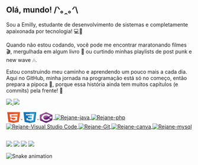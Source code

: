 ## Olá, mundo! /ᐠ｡ꞈ｡ᐟ\

Sou a Emilly, estudante de desenvolvimento de sistemas e completamente apaixonada por tecnologia! 💻💙

Quando não estou codando, você pode me encontrar maratonando filmes 🎬, mergulhada em algum livro  📖 ou curtindo minhas playlists de post punk e new wave 🎶.

Estou construindo meu caminho e aprendendo um pouco mais a cada dia. Aqui no GitHub, minha jornada na programação está só no começo, então prepara a pipoca 🍿, porque essa história ainda tem muitos capítulos (e commits) pela frente! 🚀

<div>
    <a href="https://github.com/Emillyfreitasf">
    <img heigth="130cm" src="https://github-readme-stats.vercel.app/api?username=Emillyfreitasf&theme=dracula&show_icons=true">
    <img height="130em" src="https://github-readme-stats.vercel.app/api/top-langs/?username=Emillyfreitasf&layout=compact&theme=dracula"/>
</div>

<div style="display: inline_block"><br>
  <img align="center" alt="Rafa-HTML" height="30" width="40" src="https://raw.githubusercontent.com/devicons/devicon/master/icons/html5/html5-original.svg">
  <img align="center" alt="Rafa-CSS" height="30" width="40" src="https://raw.githubusercontent.com/devicons/devicon/master/icons/css3/css3-original.svg">
     <img align="center" alt="Rejane-Csharp" height="30" width="40" src="https://raw.githubusercontent.com/devicons/devicon/master/icons/csharp/csharp-original.svg">
  <img align="center" alt="Rejane-java" height="50" width="40"src="https://cdn.jsdelivr.net/gh/devicons/devicon@latest/icons/java/java-original-wordmark.svg">
  <img align="center" alt="Rejane-php" height="40" width="40"src="https://cdn.jsdelivr.net/gh/devicons/devicon@latest/icons/php/php-original.svg">
  <img align="center" alt="Rejane-Visual Studio Code" height="30" width="40" src="https://cdn.jsdelivr.net/gh/devicons/devicon/icons/vscode/vscode-original.svg">
  <img align="center" alt="Rejane-Git" height="30" width="40" src="https://cdn.jsdelivr.net/gh/devicons/devicon/icons/git/git-original.svg">
  <img align="center" alt="Rejane-canva" height="30" width="40"src="https://cdn.jsdelivr.net/gh/devicons/devicon@latest/icons/canva/canva-original.svg">
   <img align="center" alt="Rejane-mysql" height="50" width="60"src="https://cdn.jsdelivr.net/gh/devicons/devicon@latest/icons/mysql/mysql-original-wordmark.svg">
     </div>
  
  ##
 
<div> 
  <a href="https://www.instagram.com/hed0nism__?igsh=MWV1cHpoN2Eybzc1dA==" target="_blank"><img src="https://img.shields.io/badge/-Instagram-%23E4405F?style=for-the-badge&logo=instagram&logoColor=white" target="_blank"></a>
 	<a href="https://www.twitch.tv/hed0nism__" target="_blank"><img src="https://img.shields.io/badge/Twitch-9146FF?style=for-the-badge&logo=twitch&logoColor=white" target="_blank"></a>
 <a href="https://discord.com/channels/1347335830133407834/1347335830133407837" target="_blank"><img src="https://img.shields.io/badge/Discord-7289DA?style=for-the-badge&logo=discord&logoColor=white" target="_blank"></a> 
  <a href="https://www.linkedin.com/in/emilly-nayara-817107175/" target="_blank"><img src="https://img.shields.io/badge/-LinkedIn-%230077B5?style=for-the-badge&logo=linkedin&logoColor=white" target="_blank"></a> 
  
</div>

![Snake animation](https://github.com/Emillyfreitasf/snake-game/blob/output/github-contribution-grid-snake.svg)


